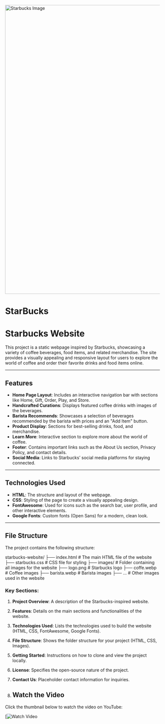[<img width="940" alt="Starbucks Image" src="https://github.com/Kanishka032/StarBucks/e0ed50933925d3472c211830b9f58f572c2b59bc/images/Screenshot%202024-11-26%20160631.png">](https://www.starbucks.com)


# StarBucks
# Starbucks Website

This project is a static webpage inspired by Starbucks, showcasing a variety of coffee beverages, food items, and related merchandise. The site provides a visually appealing and responsive layout for users to explore the world of coffee and order their favorite drinks and food items online.

---

## Features

- **Home Page Layout**: Includes an interactive navigation bar with sections like Home, Gift, Order, Play, and Store.
- **Handcrafted Curations**: Displays featured coffee drinks with images of the beverages.
- **Barista Recommends**: Showcases a selection of beverages recommended by the barista with prices and an "Add Item" button.
- **Product Display**: Sections for best-selling drinks, food, and merchandise.
- **Learn More**: Interactive section to explore more about the world of coffee.
- **Footer**: Contains important links such as the About Us section, Privacy Policy, and contact details.
- **Social Media**: Links to Starbucks’ social media platforms for staying connected.

---

## Technologies Used

- **HTML**: The structure and layout of the webpage.
- **CSS**: Styling of the page to create a visually appealing design.
- **FontAwesome**: Used for icons such as the search bar, user profile, and other interactive elements.
- **Google Fonts**: Custom fonts (Open Sans) for a modern, clean look.

---

## File Structure

The project contains the following structure:

starbucks-website/
├── index.html # The main HTML file of the website
├── starbucks.css # CSS file for styling
├── images/ # Folder containing all images for the website 
├── logo.png # Starbucks logo
├── coffe.webp # Coffee images 
├── barista.webp # Barista images
├── ... # Other images used in the website



### Key Sections:
1. **Project Overview**: A description of the Starbucks-inspired website.
2. **Features**: Details on the main sections and functionalities of the website.
3. **Technologies Used**: Lists the technologies used to build the website (HTML, CSS, FontAwesome, Google Fonts).
4. **File Structure**: Shows the folder structure for your project (HTML, CSS, Images).
5. **Getting Started**: Instructions on how to clone and view the project locally.
6. **License**: Specifies the open-source nature of the project.
7. **Contact Us**: Placeholder contact information for inquiries.

8. ## Watch the Video

Click the thumbnail below to watch the video on YouTube:

[![Watch Video](https://youtu.be/5OuY3yiwbL4?feature=shared)
